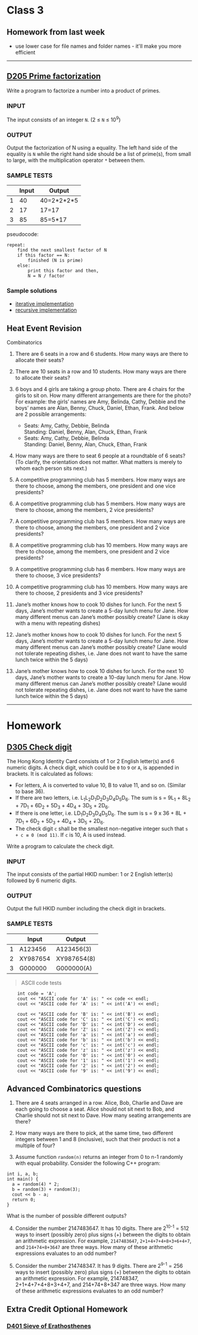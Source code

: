 # Class 3
## Homework from last week
- use lower case for file names and folder names - it'll make you more efficient

---

## [D205 Prime factorization](https://judge.hkoi.org/task/D205)
Write a program to factorize a number into a product of primes.

### INPUT
The input consists of an integer `N`. (2 ≤ `N` ≤ 10<sup>9</sup>)

### OUTPUT
Output the factorization of N using a equality. The left hand side of the equality is `N` while the right hand side should be a list of prime(s), from small to large, with the multiplication operator `*` between them.

### SAMPLE TESTS
| |Input|Output
|---|---|---|
|1|40|40=2\*2\*2\*5|
|2|17|17=17|
|3|85|85=5\*17|

pseudocode:
```
repeat:
    find the next smallest factor of N
    if this factor == N:
        finished (N is prime)
    else:
        print this factor and then,
        N = N / factor
```

### Sample solutions
- [iterative implementation](https://github.com/miyagi-sensei/d205/blob/main/v1.cpp)
- [recursive implementation](https://github.com/miyagi-sensei/d205/blob/main/v2.cpp)

## Heat Event Revision
Combinatorics
1. There are 6 seats in a row and 6 students. How many ways are there to allocate their seats?

2. There are 10 seats in a row and 10 students. How many ways are there to allocate their seats?

3. 6 boys and 4 girls are taking a group photo. There are 4 chairs for the girls to sit on. How many different arrangements are there for the photo?<br>For example: the girls’ names are Amy, Belinda, Cathy, Debbie and the boys’ names are Alan, Benny, Chuck, Daniel, Ethan, Frank. And below are 2 possible arrangements:
    * Seats: Amy, Cathy, Debbie, Belinda<br>
      Standing: Daniel, Benny, Alan, Chuck, Ethan, Frank
    * Seats: Amy, Cathy, Debbie, Belinda<br>
      Standing: Daniel, Benny, Alan, Chuck, Ethan, Frank

4. How many ways are there to seat 6 people at a roundtable of 6 seats? (To clarify, the orientation does not matter. What matters is merely to whom each person sits next.)

5. A competitive programming club has 5 members. How many ways are there to choose, among the members, one president and one vice presidents?

6. A competitive programming club has 5 members. How many ways are there to choose, among the members, 2 vice presidents?

7. A competitive programming club has 5 members. How many ways are there to choose, among the members, one president and 2 vice presidents?

8. A competitive programming club has 10 members. How many ways are there to choose, among the members, one president and 2 vice presidents?

9. A competitive programming club has 6 members. How many ways are there to choose, 3 vice presidents?

10. A competitive programming club has 10 members. How many ways are there to choose, 2 presidents and 3 vice presidents?

11. Jane’s mother knows how to cook 10 dishes for lunch. For the next 5 days, Jane’s mother wants to create a 5-day lunch menu for Jane. How many different menus can Jane’s mother possibly create? (Jane is okay with a menu with repeating dishes)

12. Jane’s mother knows how to cook 10 dishes for lunch. For the next 5 days, Jane’s mother wants to create a 5-day lunch menu for Jane. How many different menus can Jane’s mother possibly create? (Jane would not tolerate repeating dishes, i.e. Jane does not want to have the same lunch twice within the 5 days)

13. Jane’s mother knows how to cook 10 dishes for lunch. For the next 10 days, Jane’s mother wants to create a 10-day lunch menu for Jane. How many different menus can Jane’s mother possibly create? (Jane would not tolerate repeating dishes, i.e. Jane does not want to have the same lunch twice within the 5 days)

---

# Homework
## [D305 Check digit](https://judge.hkoi.org/task/D305)
The Hong Kong Identity Card consists of 1 or 2 English letter(s) and 6 numeric digits. A check digit, which could be `0` to `9` or `A`, is appended in brackets. It is calculated as follows:
* For letters, A is converted to value 10, B to value 11, and so on. (Similar to base 36).
* If there are two letters, i.e. L<sub>1</sub>L<sub>2</sub>D<sub>1</sub>D<sub>2</sub>D<sub>3</sub>D<sub>4</sub>D<sub>5</sub>D<sub>6</sub>. The sum is s = 9L<sub>1</sub> + 8L<sub>2</sub> + 7D<sub>1</sub> + 6D<sub>2</sub> + 5D<sub>3</sub> + 4D<sub>4</sub> + 3D<sub>5</sub> + 2D<sub>6</sub>.
* If there is one letter, i.e. LD<sub>1</sub>D<sub>2</sub>D<sub>3</sub>D<sub>4</sub>D<sub>5</sub>D<sub>6</sub>. The sum is s = 9 x 36 + 8L + 7D<sub>1</sub> + 6D<sub>2</sub> + 5D<sub>3</sub> + 4D<sub>4</sub> + 3D<sub>5</sub> + 2D<sub>6</sub>.
* The check digit `c` shall be the smallest non-negative integer such that `s + c ≡ 0 (mod 11)`. If `c` is 10, A is used instead.

Write a program to calculate the check digit.

### INPUT
The input consists of the partial HKID number: 1 or 2 English letter(s) followed by 6 numeric digits.

### OUTPUT
Output the full HKID number including the check digit in brackets.

### SAMPLE TESTS
| |Input|Output
|---|---|---|
|1|A123456|A123456(3)|
|2|XY987654|XY987654(8)|
|3|G000000|G000000(A)|

> ASCII code tests
```
    int code = 'A';
    cout << "ASCII code for 'A' is: " << code << endl;
    cout << "ASCII code for 'A' is: " << int('A') << endl;

    cout << "ASCII code for 'B' is: " << int('B') << endl;
    cout << "ASCII code for 'C' is: " << int('C') << endl;
    cout << "ASCII code for 'D' is: " << int('D') << endl;
    cout << "ASCII code for 'Z' is: " << int('Z') << endl;
    cout << "ASCII code for 'a' is: " << int('a') << endl;
    cout << "ASCII code for 'b' is: " << int('b') << endl;
    cout << "ASCII code for 'c' is: " << int('c') << endl;
    cout << "ASCII code for 'z' is: " << int('z') << endl;
    cout << "ASCII code for '0' is: " << int('0') << endl;
    cout << "ASCII code for '1' is: " << int('1') << endl;
    cout << "ASCII code for '2' is: " << int('2') << endl;
    cout << "ASCII code for '9' is: " << int('9') << endl;
```

## Advanced Combinatorics questions
1. There are 4 seats arranged in a row. Alice, Bob, Charlie and Dave are each going to choose a seat. Alice should not sit next to Bob, and Charlie should not sit next to Dave. How many seating arrangements are there?

2. How many ways are there to pick, at the same time, two different integers between 1 and 8 (inclusive), such that their product is not a multiple of four?

3. Assume function `random(n)` returns an integer from 0 to n-1 randomly with equal probability. Consider the following C++ program:
```
int i, a, b;
int main() {
  a = random(4) * 2;
  b = random(3) + random(3);
  cout << b - a;
  return 0;
}
```
What is the number of possible different outputs?

4. Consider the number 2147483647. It has 10 digits. There are 2<sup>10-1</sup> = 512 ways to insert (possibly zero) plus signs (+) between the digits to obtain an arithmetic expression. For example, `2147483647`, `2+1+4+7+4+8+3+6+4+7`, and `214+74+8+3647` are three ways. How many of these arithmetic expressions evaluates to an odd number?

5. Consider the number 214748347. It has 9 digits. There are 2<sup>9-1</sup> = 256 ways to insert (possibly zero) plus signs (+) between the digits to obtain an arithmetic expression. For example, 214748347, 2+1+4+7+4+8+3+4+7, and 214+74+8+347 are three ways. How many of these arithmetic expressions evaluates to an odd number?

## Extra Credit Optional Homework
### [D401 Sieve of Erathosthenes](d401.pdf)
